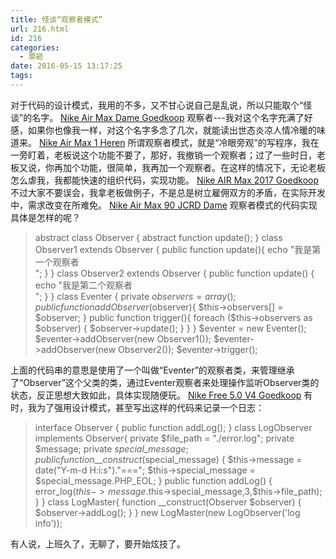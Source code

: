 ```yaml
---
title: 怪谈“观察者模式”
url: 216.html
id: 216
categories:
  - 票砸
date: 2016-05-15 13:17:25
tags:
---
```


对于代码的设计模式，我用的不多，又不甘心说自己是乱说，所以只能取个“怪谈”的名字。 [Nike Air Max Dame Goedkoop](http://www.goedkoopairmaxnike.nl/nike-air-max-nederland/nike-air-max-dame.html) 观察者---我对这个名字充满了好感，如果你也像我一样，对这个名字多念了几次，就能读出世态炎凉人情冷暖的味道来。 [Nike Air Max 1 Heren](http://www.nikeairmax2017.nl/nike-air-max-heren-goedkoop/nike-air-max-1-heren.html) 所谓观察者模式，就是“冷眼旁观”的写程序，我在一旁盯着，老板说这个功能不要了，那好，我撤销一个观察者；过了一些时日，老板又说，你再加个功能，很简单，我再加一个观察者。在这样的情况下，无论老板怎么虐我，我都能快速的组织代码，实现功能。 [Nike AIR Max 2017 Goedkoop](http://www.nikeairmax2017.nl/) 不过大家不要误会，我拿老板做例子，不是总是树立雇佣双方的矛盾，在实际开发中，需求改变在所难免。 [Nike Air Max 90 JCRD Dame](http://www.nikeairmax2017.nl/nike-air-max-dame-goedkoop/nike-air-max-90-jcrd-dame.html) 观察者模式的代码实现具体是怎样的呢？

> abstract class Observer { abstract function update(); } class Observer1 extends Observer { public function update(){ echo "我是第一个观察者<br>"; } } class Observer2 extends Observer { public function update() { echo "我是第二个观察者<br>"; } } class Eventer { private $observers = array(); public function addObserver($observer){ $this->observers\[\] = $observer; } public function trigger(){ foreach ($this->observers as $observer) { $observer->update(); } } } $eventer = new Eventer(); $eventer->addObserver(new Observer1()); $eventer->addObserver(new Observer2()); $eventer->trigger();

上面的代码串的意思是使用了一个叫做“Eventer”的观察者类，来管理继承了“Observer”这个父类的类，通过Eventer观察者来处理操作监听Observer类的状态，反正思想大致如此，具体实现随便玩。 [Nike Free 5.0 V4 Goedkoop](http://www.goedkoopairmaxnike.nl/nike-running-goedkoop/nike-free-5-0-v4.html) 有时，我为了强用设计模式，甚至写出这样的代码来记录一个日志：

> interface Observer { public function addLog(); } class LogObserver implements Observer{ private $file\_path = "./error.log"; private $message; private $special\_message; public function \_\_construct($special\_message) { $this->message = date("Y-m-d H:i:s")."==="; $this->special\_message = $special\_message.PHP\_EOL; } public function addLog() { error\_log($this->message.$this->special\_message,3,$this->file\_path); } } class LogMaster{ function __construct(Observer $observer) { $observer->addLog(); } } new LogMaster(new LogObserver('log info'));

有人说，上班久了，无聊了，要开始炫技了。